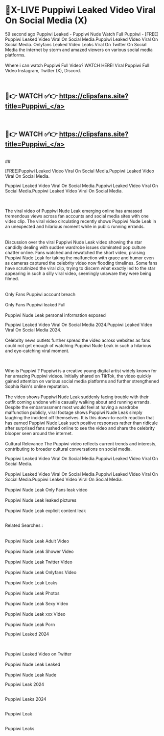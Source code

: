 # 🔴X-LIVE Puppiwi  Leaked Video Viral On Social Media (X)<br>


59 second ago Puppiwi  Leaked  - Puppiwi  Nude  Watch Full Puppiwi  - [FREE] Puppiwi  Leaked Video Viral On Social Media.Puppiwi  Leaked Video Viral On Social Media.   Onlyfans Leaked Video Leaks Viral On Twitter On Social Media the internet by storm and amazed viewers on various social media platforms. <br><br>
Where i can watch Puppiwi  Full Video? WATCH HERE! Viral Puppiwi  Full Video Instagram, Twitter (X), Discord. <br>


 <br>

##  🔴👉 WATCH ✅👉  <a href="https://clipsfans.site?title=Puppiwi_&ref=git">https://clipsfans.site?title=Puppiwi_</a> <br>
  <br>

##  🔴👉 WATCH ✅👉  <a href="https://clipsfans.site?title=Puppiwi_&ref=git">https://clipsfans.site?title=Puppiwi_</a> <br>
  <br>
  ##



[FREE]Puppiwi  Leaked Video Viral On Social Media.Puppiwi  Leaked Video Viral On Social Media. <br>

Puppiwi  Leaked Video Viral On Social Media.Puppiwi  Leaked Video Viral On Social Media.Puppiwi  Leaked Video Viral On Social Media. <br>


  <br>

  <br>
The viral video of Puppiwi  Nude Leak emerging online has amassed tremendous views across fan accounts and social media sites with one video clip. The viral video circulating recently shows Puppiwi  Nude Leak in an unexpected and hilarious moment while in public running errands.<br>
<br>


<br>
Discussion over the viral Puppiwi  Nude Leak video showing the star candidly dealing with sudden wardrobe issues dominated pop culture chatter online. Fans watched and rewatched the short video, praising Puppiwi  Nude Leak for taking the malfunction with grace and humor even as cameras captured the celebrity video now flooding timelines. Some fans have scrutinized the viral clip, trying to discern what exactly led to the star appearing in such a silly viral video, seemingly unaware they were being filmed.<br>
<br>
<br> 
Only Fans Puppiwi  account breach<br>
<br>
Only Fans Puppiwi  leaked Full <br>
<br>
Puppiwi  Nude Leak personal information exposed<br>

Puppiwi  Leaked Video Viral On Social Media 2024.Puppiwi  Leaked Video Viral On Social Media 2024. <br>
<br>
Celebrity news outlets further spread the video across websites as fans could not get enough of watching Puppiwi  Nude Leak in such a hilarious and eye-catching viral moment.<br>
<br>

<br>
Who is Puppiwi ? Puppiwi  is a creative young digital artist widely known for her amazing Puppiwi  videos. Initially shared on TikTok, the video quickly gained attention on various social media platforms and further strengthened Sophia Rain's online reputation.<br>
<br>
The video shows Puppiwi  Nude Leak suddenly facing trouble with their outfit coming undone while casually walking about and running errands. Despite the embarrassment most would feel at having a wardrobe malfunction publicly, viral footage shows Puppiwi  Nude Leak simply laughing the incident off themselves. It is this down-to-earth reaction that has earned Puppiwi  Nude Leak such positive responses rather than ridicule after surprised fans rushed online to see the video and share the celebrity blooper seen around the internet.<br>
<br>
Cultural Relevance The Puppiwi  video reflects current trends and interests, contributing to broader cultural conversations on social media.<br>

Puppiwi  Leaked Video Viral On Social Media.Puppiwi  Leaked Video Viral On Social Media.<br>
<br>
Puppiwi  Leaked Video Viral On Social Media.Puppiwi  Leaked Video Viral On Social Media.Puppiwi  Leaked Video Viral On Social Media.<br>
<br>
Puppiwi  Nude Leak Only Fans leak video<br>
<br>
Puppiwi  Nude Leak leaked pictures<br>
<br>
Puppiwi  Nude Leak explicit content leak<br>


<br>
Related Searches :<br>
<br>

<br>
Puppiwi  Nude Leak Adult Video<br>
<br>
Puppiwi  Nude Leak Shower Video<br>
<br>
Puppiwi  Nude Leak Twitter Video<br>
<br>
Puppiwi  Nude Leak Onlyfans Video<br>
<br>
Puppiwi  Nude Leak Leaks<br>
<br>
Puppiwi  Nude Leak Photos<br>

<br>
Puppiwi  Nude Leak Sexy Video<br>
<br>
Puppiwi  Nude Leak xxx Video<br>
<br>
Puppiwi  Nude Leak Porn<br>

Puppiwi   Leaked 2024 <br> <br>
<br>

Puppiwi  Leaked Video on Twitter <br>
<br>
Puppiwi  Nude Leak Leaked<br>
<br>
Puppiwi  Nude Leak Nude<br>


Puppiwi   Leak 2024 <br> <br>



Puppiwi   Leaks 2024 <br> <br>



 
Puppiwi   Leak<br> <br>



Puppiwi   Leaks<br> <br>





</p>




 



</p>










